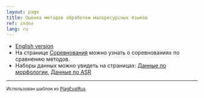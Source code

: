 ```yaml
---
layout: page
title: Оценка методов обработки малоресурсных языков
ref: index
lang: ru
---
```

* [English version](./enindex)
* На странице [Соревнования](content/shared_tasks/index_shared_tasks.html) можно узнать о соревнованиях по сравнению методов.
* Наборы данных можно увидеть на страницах: [Данные по морфологии](content/data/index_data.html), [Данные по ASR](content/data/index_data_asr.html)


---
<small>Использован шаблон из [PlagEvalRus](https://plagevalrus.github.io)</small>	

